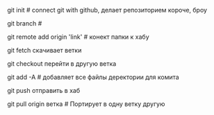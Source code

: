 git init # connect git with github, делает репозиторием короче, броу

git branch #

git remote add origin 'link' # конект папки к хабу

git fetch скачивает ветки 

git checkout перейти в другую ветка

git add -A # добавляет все файлы деректории для комита

git push отправить в хаб

git pull origin ветка # Портирует в одну ветку другую

